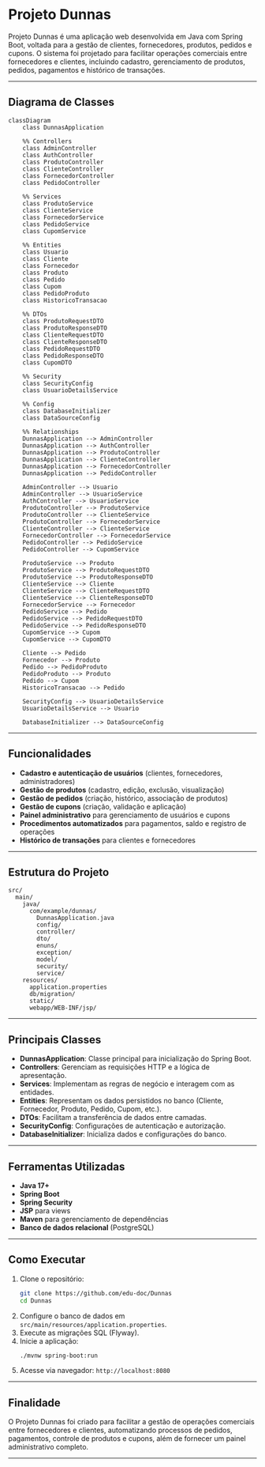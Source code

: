 # Projeto Dunnas

Projeto Dunnas é uma aplicação web desenvolvida em Java com Spring Boot, voltada para a gestão de clientes, fornecedores, produtos, pedidos e cupons. O sistema foi projetado para facilitar operações comerciais entre fornecedores e clientes, incluindo cadastro, gerenciamento de produtos, pedidos, pagamentos e histórico de transações.

---

## Diagrama de Classes

```mermaid
classDiagram
    class DunnasApplication

    %% Controllers
    class AdminController
    class AuthController
    class ProdutoController
    class ClienteController
    class FornecedorController
    class PedidoController

    %% Services
    class ProdutoService
    class ClienteService
    class FornecedorService
    class PedidoService
    class CupomService

    %% Entities
    class Usuario
    class Cliente
    class Fornecedor
    class Produto
    class Pedido
    class Cupom
    class PedidoProduto
    class HistoricoTransacao

    %% DTOs
    class ProdutoRequestDTO
    class ProdutoResponseDTO
    class ClienteRequestDTO
    class ClienteResponseDTO
    class PedidoRequestDTO
    class PedidoResponseDTO
    class CupomDTO

    %% Security
    class SecurityConfig
    class UsuarioDetailsService

    %% Config
    class DatabaseInitializer
    class DataSourceConfig

    %% Relationships
    DunnasApplication --> AdminController
    DunnasApplication --> AuthController
    DunnasApplication --> ProdutoController
    DunnasApplication --> ClienteController
    DunnasApplication --> FornecedorController
    DunnasApplication --> PedidoController

    AdminController --> Usuario
    AdminController --> UsuarioService
    AuthController --> UsuarioService
    ProdutoController --> ProdutoService
    ProdutoController --> ClienteService
    ProdutoController --> FornecedorService
    ClienteController --> ClienteService
    FornecedorController --> FornecedorService
    PedidoController --> PedidoService
    PedidoController --> CupomService

    ProdutoService --> Produto
    ProdutoService --> ProdutoRequestDTO
    ProdutoService --> ProdutoResponseDTO
    ClienteService --> Cliente
    ClienteService --> ClienteRequestDTO
    ClienteService --> ClienteResponseDTO
    FornecedorService --> Fornecedor
    PedidoService --> Pedido
    PedidoService --> PedidoRequestDTO
    PedidoService --> PedidoResponseDTO
    CupomService --> Cupom
    CupomService --> CupomDTO

    Cliente --> Pedido
    Fornecedor --> Produto
    Pedido --> PedidoProduto
    PedidoProduto --> Produto
    Pedido --> Cupom
    HistoricoTransacao --> Pedido

    SecurityConfig --> UsuarioDetailsService
    UsuarioDetailsService --> Usuario

    DatabaseInitializer --> DataSourceConfig
```

---

## Funcionalidades

- **Cadastro e autenticação de usuários** (clientes, fornecedores, administradores)
- **Gestão de produtos** (cadastro, edição, exclusão, visualização)
- **Gestão de pedidos** (criação, histórico, associação de produtos)
- **Gestão de cupons** (criação, validação e aplicação)
- **Painel administrativo** para gerenciamento de usuários e cupons
- **Procedimentos automatizados** para pagamentos, saldo e registro de operações
- **Histórico de transações** para clientes e fornecedores

---

## Estrutura do Projeto

```
src/
  main/
    java/
      com/example/dunnas/
        DunnasApplication.java
        config/
        controller/
        dto/
        enuns/
        exception/
        model/
        security/
        service/
    resources/
      application.properties
      db/migration/
      static/
      webapp/WEB-INF/jsp/
```

---

## Principais Classes

- **DunnasApplication**: Classe principal para inicialização do Spring Boot.
- **Controllers**: Gerenciam as requisições HTTP e a lógica de apresentação.
- **Services**: Implementam as regras de negócio e interagem com as entidades.
- **Entities**: Representam os dados persistidos no banco (Cliente, Fornecedor, Produto, Pedido, Cupom, etc.).
- **DTOs**: Facilitam a transferência de dados entre camadas.
- **SecurityConfig**: Configurações de autenticação e autorização.
- **DatabaseInitializer**: Inicializa dados e configurações do banco.

---

## Ferramentas Utilizadas

- **Java 17+**
- **Spring Boot**
- **Spring Security**
- **JSP** para views
- **Maven** para gerenciamento de dependências
- **Banco de dados relacional** (PostgreSQL)

---

## Como Executar

1. Clone o repositório:
   ```bash
   git clone https://github.com/edu-doc/Dunnas
   cd Dunnas
   ```
2. Configure o banco de dados em `src/main/resources/application.properties`.
3. Execute as migrações SQL (Flyway).
4. Inicie a aplicação:
   ```bash
   ./mvnw spring-boot:run
   ```
5. Acesse via navegador: `http://localhost:8080`

---

## Finalidade

O Projeto Dunnas foi criado para facilitar a gestão de operações comerciais entre fornecedores e clientes, automatizando processos de pedidos, pagamentos, controle de produtos e cupons, além de fornecer um painel administrativo completo.

---
